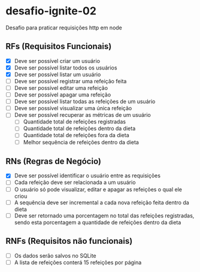 # desafio-ignite-02
Desafio para praticar requisições http em node

## RFs (Requisitos Funcionais)

- [X] Deve ser possível criar um usuário
- [X] Deve ser possível listar todos os usuários
- [X] Deve ser possível listar um usuário
- [ ] Deve ser possível registrar uma refeição feita
- [ ] Deve ser possível editar uma refeição
- [ ] Deve ser possível apagar uma refeição
- [ ] Deve ser possível listar todas as refeições de um usuário
- [ ] Deve ser possível visualizar uma única refeição
- [ ] Deve ser possível recuperar as métricas de um usuário
  - [ ] Quantidade total de refeições registradas
  - [ ] Quantidade total de refeições dentro da dieta
  - [ ] Quantidade total de refeições fora da dieta
  - [ ] Melhor sequência de refeições dentro da dieta

## RNs (Regras de Negócio)

- [X] Deve ser possível identificar o usuário entre as requisições
- [ ] Cada refeição deve ser relacionada a um usuário
- [ ] O usuário só pode visualizar, editar e apagar as refeições o qual ele criou
- [ ] A sequência deve ser incremental a cada nova refeição feita dentro da dieta
- [ ] Deve ser retornado uma porcentagem no total das refeições registradas, sendo esta porcentagem a quantidade de refeições dentro da dieta

## RNFs (Requisitos não funcionais)

- [ ] Os dados serão salvos no SQLite
- [ ] A lista de refeições conterá 15 refeições por página
